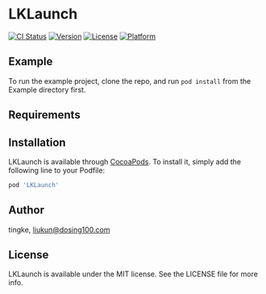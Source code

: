 # LKLaunch

[![CI Status](https://img.shields.io/travis/tingke/LKLaunch.svg?style=flat)](https://travis-ci.org/tingke/LKLaunch)
[![Version](https://img.shields.io/cocoapods/v/LKLaunch.svg?style=flat)](https://cocoapods.org/pods/LKLaunch)
[![License](https://img.shields.io/cocoapods/l/LKLaunch.svg?style=flat)](https://cocoapods.org/pods/LKLaunch)
[![Platform](https://img.shields.io/cocoapods/p/LKLaunch.svg?style=flat)](https://cocoapods.org/pods/LKLaunch)

## Example

To run the example project, clone the repo, and run `pod install` from the Example directory first.

## Requirements

## Installation

LKLaunch is available through [CocoaPods](https://cocoapods.org). To install
it, simply add the following line to your Podfile:

```ruby
pod 'LKLaunch'
```

## Author

tingke, liukun@dosing100.com

## License

LKLaunch is available under the MIT license. See the LICENSE file for more info.
